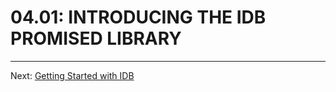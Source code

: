 # 04.01: INTRODUCING THE IDB PROMISED LIBRARY


- - -

Next: [Getting Started with IDB](./02-getting-started.md)